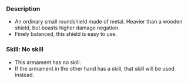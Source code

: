 ### Description
- An ordinary small roundshield made of metal. Heavier than a wooden shield, but boasts higher damage negation.
- Finely balanced, this shield is easy to use.
### Skill: No skill
- This armament has no skill.
- If the armament in the other hand has a skill, that skill will be used instead.
